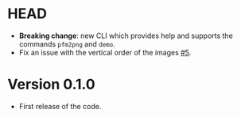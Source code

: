 # HEAD

-   **Breaking change**: new CLI which provides help and supports the commands `pfm2png` and `demo`.
-   Fix an issue with the vertical order of the images [#5](https://github.com/ChiccoDorato/RayCharles/pull/5).

# Version 0.1.0

-   First release of the code.
